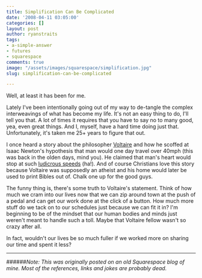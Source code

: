 ```yaml
---
title: Simplification Can Be Complicated
date: '2008-04-11 03:05:00'
categories: []
layout: post
author: ryanstraits
tags:
- a-simple-answer
- futures
- squarespace
comments: true
image: "/assets/images/squarespace/simplification.jpg"
slug: simplification-can-be-complicated

---
```

Well, at least it has been for me.

<!-- break -->

Lately I've been intentionally going out of my way to de-tangle the complex interweavings of what has become my life. It's not an easy thing to do, I'll tell you that. A lot of times it requires that you have to say no to many good, yea, even great things. And I, myself, have a hard time doing just that. Unfortunately, it's taken me 25+ years to figure that out. 

I once heard a story about the philosopher <a href="http://en.wikipedia.org/wiki/voltaire" target="_blank">Voltaire</a> and how he scoffed at Isaac Newton's hypothesis that man would one day travel over 40mph (this was back in the olden days, mind you). He claimed that man's heart would stop at such <a href="http://www.youtube.com/watch?v=hb7tc9pvvyg" target="_blank">ludicrous speeds</a> (ha!). And of course Christians love this story because Voltaire was supposedly an atheist and his home would later be used to print Bibles out of. Chalk one up for the good guys.

The funny thing is, there's some truth to Voltaire's statement. Think of how much we cram into our lives now that we can zip around town at the push of a pedal and can get our work done at the click of a button. How much more stuff do we tack on to our schedules just because we can fit it in? I'm beginning to be of the mindset that our human bodies and minds just weren't meant to handle such a toll. Maybe that Voltaire fellow wasn't so crazy after all.

In fact, wouldn't our lives be so much fuller if we worked more on sharing our time and spent it less?

---

######*Note: This was originally posted on an old Squarespace blog of mine. Most of the references, links and jokes are probably dead.*

